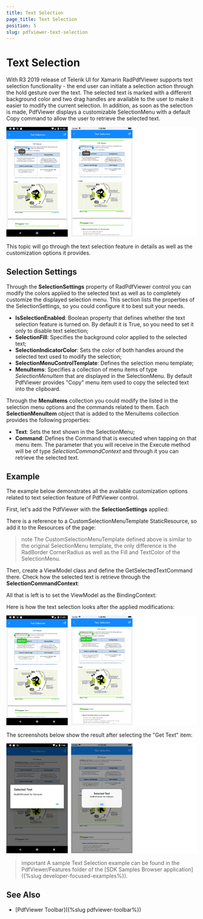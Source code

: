 ```yaml
---
title: Text Selection
page_title: Text Selection
position: 5
slug: pdfviewer-text-selection
---
```


# Text Selection

With R3 2019 release of Telerik UI for Xamarin RadPdfViewer supports text selection functionality - the end user can initiate a selection action through the hold gesture over the text. The selected text is marked with a different background color and two drag handles are available to the user to make it easier to modify the current selection. In addition, as soon as the selection is made, PdfViewer displays a customizable SelectionMenu with a default Copy command to allow the user to retrieve the selected text.

![PdfViewer Text Selection](images/pdfviewer-defaultselection.png)

This topic will go through the text selection feature in details as well as the customization options it provides.

## Selection Settings

Through the **SelectionSettings** property of RadPdfViewer control you can modify the colors applied to the selected text as well as to completely customize the displayed selection menu. This section lists the properties of the SelectionSettings, so you could configure it to best suit your needs.

* **IsSelectionEnabled**: Boolean property that defines whether the text selection feature is turned on. By default it is True, so you need to set it only to disable text selection;
* **SelectionFill**: Specifies the background color applied to the selected text;
* **SelectionIndicatorColor**: Sets the color of both handles around the selected text used to modify the selection;
* **SelectionMenuControlTemplate**: Defines the selection menu template;
* **MenuItems**: Specifies a collection of menu items of type *SelectionMenuItem* that are displayed in the SelectionMenu. By default PdfViewer provides "Copy" menu item used to copy the selected text into the clipboard.

Through the **MenuItems** collection you could modify the listed in the selection menu options and the commands related to them. Each **SelectionMenuItem** object that is added to the MenuItems collection provides the following properties:

* **Text**: Sets the text shown in the SelectionMenu;
* **Command**: Defines the Command that is executed when tapping on that menu item. The parameter that you will receive in the Execute method will be of type *SelectionCommandContext* and through it you can retrieve the selected text.
	
## Example

The example below demonstrates all the available customization options related to text selection feature of PdfViewer control.

First, let's add the PdfViewer with the **SelectionSettings** applied:

<snippet id='pdfviewer-features-textselection-xaml' />

There is a reference to a CustomSelectionMenuTemplate StaticResource, so add it to the Resources of the page:

<snippet id='pdfviewer-features-textselection-resources' />

>note The CustomSelectionMenuTemplate defined above is similar to the original SelectionMenu template, the only difference is the RadBorder CornerRadius as well as the Fill and TextColor of the SelectionMenu.

Then, create a ViewModel class and define the GetSelectedTextCommand there. Check how the selected text is retrieve through the **SelectionCommandContext**:

<snippet id='pdfviewer-textselection-viewmodel' />

All that is left is to set the ViewModel as the BindingContext:

<snippet id='pdfviewer-features-textselection-setvm' />

Here is how the text selection looks after the applied modifications:

![PdfViewer Custom Text Selection](images/pdfviewer-customselection.png)

The screenshots below show the result after selecting the "Get Text" item:

![PdfViewer custom SelectionMenu](images/pdfviewer-customselection-tapmenu.png)

>important A sample Text Selection example can be found in the PdfViewer/Features folder of the [SDK Samples Browser application]({%slug developer-focused-examples%}).

## See Also

- [PdfViewer Toolbar]({%slug pdfviewer-toolbar%})
